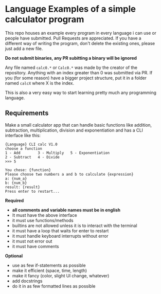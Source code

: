 # Language Examples of a simple calculator program
This repo houses an example every program in every language i can use or people have submitted. Pull Requests are appreciated. 
If you have a different way of writing the program, don't delete the existing ones, please just add a new file. 

**Do not submit binaries, any PR subitting a binary will be ignored**

Any file named `calc0.*` or `Calc0.*` was made by the creator of the repository. Anything with an index greater than 0 was submitted via PR.
If you (for some reason) have a bigger project structure, put it in a folder named `calcX` where X is the index.

This is also a very easy way to start learning pretty much any programming language.

## Requirements
Make a small calculator app that can handle basic functions like addition, subtraction, multiplication, division and exponentiation and has a CLI interface like this:

```none
{Language} CLI calc V1.0
choose a function
1 - Add        3 - Multiply   5 - Exponentiation
2 - Subtract   4 - Divide
>>> 5

You chose: {function}
Please choose two numbers a and b to calculate {expression}
a: {num_a}
b: {num_b}
result: {result}
Press enter to restart...
```

**Required**
- **all comments and variable names must be in english**
- It must have the above interface
- it must use functions/methods
- builtins are not allowed unless it is to interact with the terminal
- it must have a loop that waits for enter to restart
- it must handle keyboard interrupts without error
- it must not error out 
- it must have comments

**Optional**
- use as few if-statements as possible
- make it efficient (space, time, length)
- make it fancy (color, slight UI change, whatever)
- add docstrings
- do it in as few formatted lines as possible